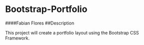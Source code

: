 # Bootstrap-Portfolio
####Fabian Flores
##Description

This project will create a portfolio layout using the Bootstrap CSS Framework. 
